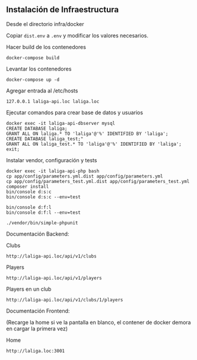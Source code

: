 ## Instalación de Infraestructura

Desde el directorio infra/docker

Copiar `dist.env` a `.env` y modificar los valores necesarios.

Hacer build de los contenedores
```
docker-compose build
```

Levantar los contenedores
```
docker-compose up -d
```

Agregar entrada al /etc/hosts
```
127.0.0.1 laliga-api.loc laliga.loc
```

Ejecutar comandos para crear base de datos y usuarios
```
docker exec -it laliga-api-dbserver mysql
CREATE DATABASE laliga;
GRANT ALL ON laliga.* TO 'laliga'@'%' IDENTIFIED BY 'laliga';
CREATE DATABASE laliga_test;"
GRANT ALL ON laliga_test.* TO 'laliga'@'%' IDENTIFIED BY 'laliga';
exit;
```

Instalar vendor, configuración y tests
```
docker exec -it laliga-api-php bash
cp app/config/parameters.yml.dist app/config/parameters.yml
cp app/config/parameters_test.yml.dist app/config/parameters_test.yml
composer install
bin/console d:s:c
bin/console d:s:c --env=test

bin/console d:f:l
bin/console d:f:l --env=test

./vendor/bin/simple-phpunit
```

Documentación Backend:
 
Clubs
```
http://laliga-api.loc/api/v1/clubs
```

Players
```
http://laliga-api.loc/api/v1/players
```

Players en un club
```
http://laliga-api.loc/api/v1/clubs/1/players
```

Documentación Frontend:

(Recarge la home si ve la pantalla en blanco, el contener de docker demora en cargar la primera vez)

Home
```
http://laliga.loc:3001
```


